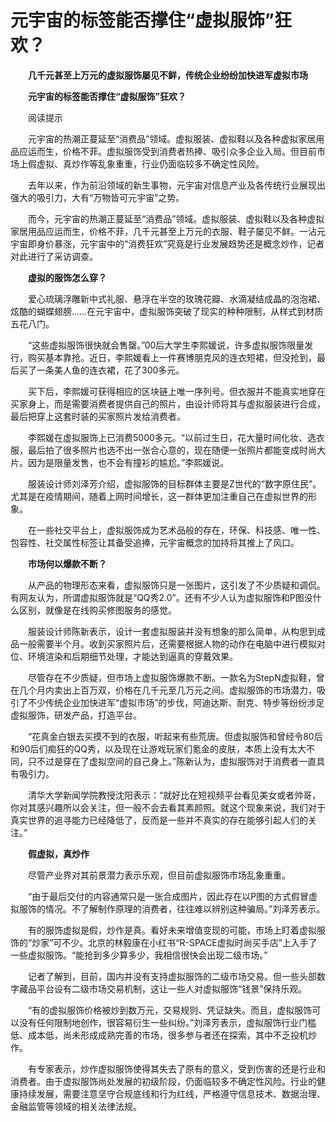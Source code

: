 # 元宇宙的标签能否撑住“虚拟服饰”狂欢？




　　**几千元甚至上万元的虚拟服饰屡见不鲜，传统企业纷纷加快进军虚拟市场**

　　**元宇宙的标签能否撑住“虚拟服饰”狂欢？**



　　阅读提示

　　元宇宙的热潮正蔓延至“消费品”领域。虚拟服装、虚拟鞋以及各种虚拟家居用品应运而生，价格不菲。虚拟服饰受到消费者热捧、吸引众多企业入局。但目前市场上假虚拟、真炒作等乱象重重，行业仍面临较多不确定性风险。

　　去年以来，作为前沿领域的新生事物，元宇宙对信息产业及各传统行业展现出强大的吸引力，大有“万物皆可元宇宙”之势。

　　而今，元宇宙的热潮正蔓延至“消费品”领域。虚拟服装、虚拟鞋以及各种虚拟家居用品应运而生，价格不菲，几千元甚至上万元的衣服、鞋子屡见不鲜。一沾元宇宙即身价暴涨，元宇宙中的“消费狂欢”究竟是行业发展趋势还是概念炒作，记者对此进行了采访调查。

　　**虚拟的服饰怎么穿？**

　　爱心琉璃浮雕新中式礼服、悬浮在半空的玫瑰花瓣、水滴凝结成晶的泡泡裙、炫酷的蝴蝶翅膀……在元宇宙中，虚拟服饰突破了现实的种种限制，从样式到材质五花八门。

　　“这些虚拟服饰很快就会售罄。”00后大学生李熙媛说，许多虚拟服饰限量发行，购买基本靠抢。近日，李熙媛看上一件赛博朋克风的连衣短裙，但没抢到，最后买了一条美人鱼的连衣裙，花了300多元。

　　买下后，李熙媛可获得相应的区块链上唯一序列号。但衣服并不能真实地穿在买家身上，而是需要消费者提供自己的照片，由设计师将其与虚拟服装进行合成，最后把穿上这套时装的买家照片发给消费者。

　　李熙媛在虚拟服饰上已消费5000多元。“以前过生日，花大量时间化妆、选衣服，最后拍了很多照片也选不出一张合心意的，现在随便一张照片都能变成时尚大片。因为是限量发售，也不会有撞衫的尴尬。”李熙媛说。

　　服装设计师刘泽芳介绍，虚拟服饰的目标群体主要是Z世代的“数字原住民”。尤其是在疫情期间，随着上网时间增长，这一群体更加注重自己在虚拟世界的形象。

　　在一些社交平台上，虚拟服饰成为艺术品般的存在，环保、科技感、唯一性、包容性、社交属性标签让其备受追捧，元宇宙概念的加持将其推上了风口。

　　**市场何以爆款不断？**

　　从产品的物理形态来看，虚拟服饰只是一张图片，这引发了不少质疑和调侃。有网友认为，所谓虚拟服饰就是“QQ秀2.0”。还有不少人认为虚拟服饰和P图没什么区别，就像是在线购买修图服务的感觉。

　　服装设计师陈新表示，设计一套虚拟服装并没有想象的那么简单，从构思到成品一般需要半个月。收到买家照片后，还需要根据人物的动作在电脑中进行模拟对位、环境渲染和后期细节处理，才能达到逼真的穿戴效果。

　　尽管存在不少质疑，但市场上虚拟服饰爆款不断。一款名为StepN虚拟鞋，曾在几个月内卖出上百万双，价格在几千元至几万元之间。虚拟服饰的市场潜力，吸引了不少传统企业加快进军“虚拟市场”的步伐，阿迪达斯、耐克、特步等纷纷涉足虚拟服饰，研发产品，打造平台。

　　“花真金白银去买摸不到的衣服，听起来有些荒唐。但虚拟服饰和曾经令80后和90后们痴狂的QQ秀，以及现在让游戏玩家们氪金的皮肤，本质上没有太大不同，只不过是穿在了虚拟空间的自己身上。”陈新认为，虚拟服饰对于消费者一直具有吸引力。

　　清华大学新闻学院教授沈阳表示：“就好比在短视频平台看见美女或者帅哥，你对其感兴趣所以会关注，但一般不会去看其素颜照。就这个现象来说，我们对于真实世界的追寻能力已经降低了，反而是一些并不真实的存在能够引起人们的关注。”

　　**假虚拟，真炒作**

　　尽管产业界对其前景潜力表示乐观，但目前虚拟服饰市场乱象重重。

　　“由于最后交付的内容通常只是一张合成图片，因此存在以P图的方式假冒虚拟服饰的情况。不了解制作原理的消费者，往往难以辨别这种骗局。”刘泽芳表示。

　　有的服饰虚拟是假，炒作是真。看好未来增值变现的可能，市场上盯着虚拟服饰的“炒家”可不少。北京的林毅康在小红书“R-SPACE虚拟时尚买手店”上入手了一些虚拟服饰。“能抢到多少算多少，我相信很快会出现二级市场。”

　　记者了解到，目前，国内并没有支持虚拟服饰的二级市场交易。但一些头部数字藏品平台设有二级市场交易机制，这让一些人对虚拟服饰“钱景”保持乐观。

　　“有的虚拟服饰价格被炒到数万元，交易规则、凭证缺失。而且，虚拟服饰可以没有任何限制地创作，很容易衍生一些纠纷。”刘泽芳表示，虚拟服饰行业门槛低、成本低，尚未形成成熟完善的市场，很多参与者还在探索，其中不乏投机炒作。

　　有专家表示，炒作虚拟服饰使得其失去了原有的意义，受到伤害的还是行业和消费者。由于虚拟服饰尚处发展的初级阶段，仍面临较多不确定性风险。行业的健康持续发展，需要注意坚守合规底线和行为红线，严格遵守信息技术、数据治理、金融监管等领域的相关法律法规。
